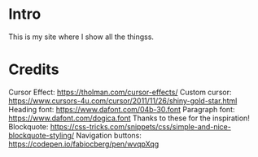 # Intro
This is my site where I show all the thingss.

# Credits 
Cursor Effect: https://tholman.com/cursor-effects/
Custom cursor: https://www.cursors-4u.com/cursor/2011/11/26/shiny-gold-star.html  
Heading font: https://www.dafont.com/04b-30.font
Paragraph font: https://www.dafont.com/dogica.font
Thanks to these for the inspiration!
Blockquote: https://css-tricks.com/snippets/css/simple-and-nice-blockquote-styling/ 
Navigation buttons: https://codepen.io/fabiocberg/pen/wvqpXqg 

